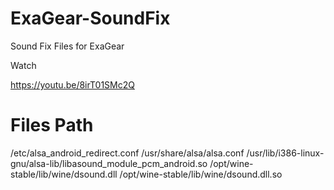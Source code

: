 # ExaGear-SoundFix
Sound Fix Files for ExaGear

Watch

https://youtu.be/8irT01SMc2Q

# Files Path
  /etc/alsa_android_redirect.conf
  /usr/share/alsa/alsa.conf
  /usr/lib/i386-linux-gnu/alsa-lib/libasound_module_pcm_android.so
  /opt/wine-stable/lib/wine/dsound.dll
  /opt/wine-stable/lib/wine/dsound.dll.so

